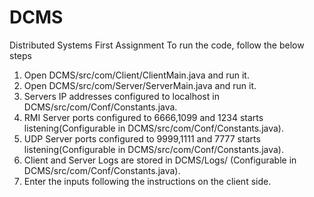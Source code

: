 # DCMS
Distributed Systems First Assignment
To run the code, follow the below steps
1. Open DCMS/src/com/Client/ClientMain.java and run it.
2. Open DCMS/src/com/Server/ServerMain.java and run it.
3. Servers IP addresses configured to localhost in DCMS/src/com/Conf/Constants.java. 
3. RMI Server ports configured to 6666,1099 and 1234 starts listening(Configurable in DCMS/src/com/Conf/Constants.java).
4. UDP Server ports configured to 9999,1111 and 7777 starts listening(Configurable in DCMS/src/com/Conf/Constants.java).
5. Client and Server Logs are stored in DCMS/Logs/ (Configurable in DCMS/src/com/Conf/Constants.java).
5. Enter the inputs following the instructions on the client side.